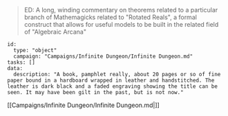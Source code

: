 > ED: A long, winding commentary on theorems related to a particular branch of Mathemagicks related to "Rotated Reals", a formal construct that allows for useful models to be built in the related field of "Algebraic Arcana"


```RpgManager4
id: 
  type: "object"
  campaign: "Campaigns/Infinite Dungeon/Infinite Dungeon.md"
tasks: []
data: 
  description: "A book, pamphlet really, about 20 pages or so of fine paper bound in a hardboard wrapped in leather and handstitched. The leather is dark black and a faded engraving showing the title can be seen. It may have been gilt in the past, but is not now."
```

[[Campaigns/Infinite Dungeon/Infinite Dungeon.md|]]